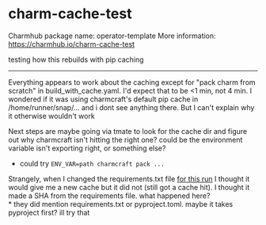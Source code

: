 # charm-cache-test

Charmhub package name: operator-template
More information: https://charmhub.io/charm-cache-test

testing how this rebuilds with pip caching


---

Everything appears to work about the caching except for "pack charm from scratch" in build_with_cache.yaml.  I'd expect that to be <1 min, not 4 min.  I wondered if it was using charmcraft's default pip cache in /home/runner/snap/... and i dont see anything there.  But I can't explain why it otherwise wouldn't work

Next steps are maybe going via tmate to look for the cache dir and figure out why charmcraft isn't hitting the right one?  could be the environment variable isn't exporting right, or something else?
* could try `ENV_VAR=path charmcraft pack ...`

Strangely, when I changed the requirements.txt file [for this run](https://github.com/ca-scribner/charm-cache-test/actions/runs/8695225973/job/23845823082) I thought it would give me a new cache but it did not (still got a cache hit).  I thought it made a SHA from the requirements file.  what happened here?  
	* they did mention requirements.txt or pyproject.toml.  maybe it takes pyproject first?  ill try that  
